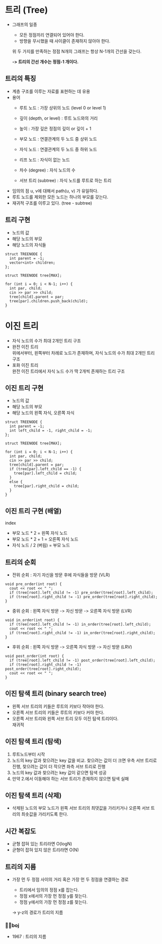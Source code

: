 # 트리 (Tree)
- 그래프의 일종
  - 모든 정점끼리 연결되어 있어야 한다.
  - 방향을 무시했을 때 사이클이 존재하지 않아야 한다.

  위 두 가지를 만족하는 정점 N개의 그래프는 항상 N-1개의 간선을 갖는다.

  **-> 트리의 간선 개수는 정점-1 개이다.**

## 트리의 특징
- 계층 구조를 이루는 자료를 표현하는 데 유용
- 용어
  - 루트 노드 : 가장 상위의 노드 (level 0 or level 1)
  - 깊이 (depth, or level) : 루트 노드와의 거리
  - 높이 : 가장 깊은 정점의 깊이 or 깊이 + 1

  - 부모 노드 : 연결관계의 두 노드 중 상위 노드
  - 자식 노드 : 연결관계의 두 노드 중 하위 노드
  - 리프 노드 : 자식이 없는 노드

  - 차수 (degree) : 자식 노드의 수
  - 서브 트리 (subtree) : 자식 노드를 루트로 하는 트리
- 임의의 점 u, v에 대해서 path(u, v) 가 유일하다.
- 루트 노드를 제외한 모든 노드는 하나의 부모를 갖는다.
- 재귀적 구조를 이루고 있다. (tree - subtree)

## 트리 구현
- 노드의 값
- 해당 노드의 부모
- 해당 노드의 자식들
```
struct TREENODE {
  int parent = -1;
  vector<int> children;
};

struct TREENODE tree[MAX];

for (int i = 0; i < N-1; i++) {
  int par, child;
  cin >> par >> child;
  tree[child].parent = par;
  tree[par].children.push_back(child);
}
```

# 이진 트리
- 자식 노드의 수가 최대 2개인 트리 구조
- 완전 이진 트리 <br>
위에서부터, 왼쪽부터 차례로 노드가 존재하며, 자식 노드의 수가 최대 2개인 트리 구조
- 포화 이진 트리 <br>
완전 이진 트리에서 자식 노드 수가 딱 2개씩 존재하는 트리 구조

## 이진 트리 구현
- 노드의 값
- 해당 노드의 부모
- 해당 노드의 왼쪽 자식, 오른쪽 자식
```
struct TREENODE {
  int parent = -1;
  int left_child = -1, right_child = -1;
};

struct TREENODE tree[MAX];

for (int i = 0; i < N-1; i++) {
  int par, child;
  cin >> par >> child;
  tree[child].parent = par;
  if (tree[par].left_child == -1) {
    tree[par].left_child = child;
  }
  else {
    tree[par].right_child = child;
  }
}
```

## 이진 트리 구현 (배열)
index
- 부모 노드 * 2 = 왼쪽 자식 노드
- 부모 노드 * 2 + 1 = 오른쪽 자식 노드
- 자식 노드 / 2 (버림) = 부모 노드

## 트리의 순회
- 전위 순회 : 자기 자신을 방문 후에 자식들을 방문 (VLR)
```
void pre_order(int root) {
  cout << root << " ";
  if (tree[root].left_child != -1) pre_order(tree[root].left_child);
  if (tree[root].right_child != -1) pre_order(tree[root].right_child);
}
```
- 중위 순회 : 왼쪽 자식 방문 -> 자신 방문 -> 오른쪽 자식 방문 (LVR)
```
void in_order(int root) {
  if (tree[root].left_child != -1) in_order(tree[root].left_child);
  cout << root << " ";
  if (tree[root].right_child != -1) in_order(tree[root].right_child);
}
```
- 후위 순회 : 왼쪽 자식 방문 -> 오른쪽 자식 방문 -> 자신 방문 (LRV)
```
void post_order(int root) {
  if (tree[root].left_child != -1) post_order(tree[root].left_child);
  if (tree[root].right_child != -1) post_order(tree[root].right_child);
  cout << root << " ";
}
```
## 이진 탐색 트리 (binary search tree)
- 왼쪽 서브 트리의 키들은 루트의 키보다 작아야 한다.
- 오른쪽 서브 트리의 키들은 루트의 키보다 커야 한다.
- 오른쪽 서브 트리와 왼쪽 서브 트리 모두 이진 탐색 트리이다. <br>
재귀적

## 이진 탐색 트리 (탐색)
1. 루트노드부터 시작
2. 노드의 key 값과 찾으려는 key 값을 비교. 찾으려는 값이 더 크면 우측 서브 트리로 진행, 찾으려는 값이 더 작으면 좌측 서브 트리로 진행
3. 노드의 key 값과 찾으려는 key 값이 같으면 탐색 성공
4. 만약 2.에서 이동해야 하는 서브 트리가 존재하지 않으면 탐색 실패 

## 이진 탐색 트리 (삭제)
- 삭제된 노드의 부모 노드가 왼쪽 서브 트리의 최댓값을 가리키거나 오른쪽 서브 트리의 최솟값을 가리키도록 한다.

## 시간 복잡도
- 균형 잡혀 있는 트리라면 O(logN)
- 균형이 잡혀 있지 않은 트리라면 O(N)

## 트리의 지름
- 가장 먼 두 정점 사이의 거리 혹은 가장 먼 두 정점을 연결하는 경로
  - 트리에서 임의의 정점 x를 잡는다.
  - 정점 x에서의 가장 먼 정점 y를 찾는다.
  - 정점 y에서의 가장 먼 정점 z를 찾는다.

  -> y-z의 경로가 트리의 지름

### 👩‍💻boj
  - 1967 : 트리의 지름
